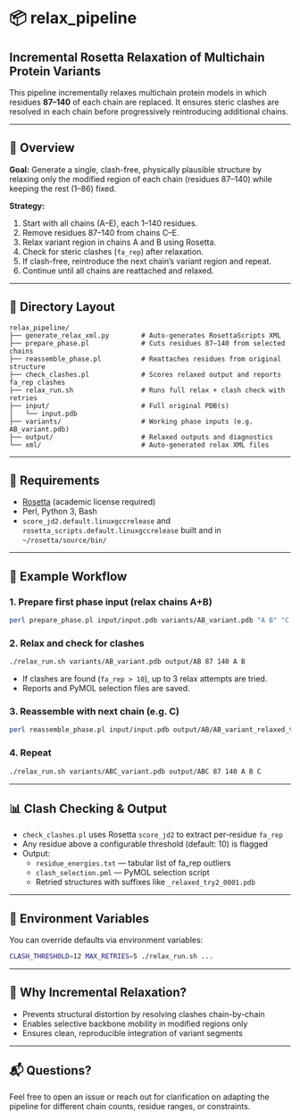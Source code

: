 # 📦 relax_pipeline

## Incremental Rosetta Relaxation of Multichain Protein Variants

This pipeline incrementally relaxes multichain protein models in which residues **87–140** of each chain are replaced. It ensures steric clashes are resolved in each chain before progressively reintroducing additional chains.

---

## 🚀 Overview

**Goal:** Generate a single, clash-free, physically plausible structure by relaxing only the modified region of each chain (residues 87–140) while keeping the rest (1–86) fixed.

**Strategy:**
1. Start with all chains (A–E), each 1–140 residues.
2. Remove residues 87–140 from chains C–E.
3. Relax variant region in chains A and B using Rosetta.
4. Check for steric clashes (`fa_rep`) after relaxation.
5. If clash-free, reintroduce the next chain’s variant region and repeat.
6. Continue until all chains are reattached and relaxed.

---

## 📁 Directory Layout

```
relax_pipeline/
├── generate_relax_xml.py        # Auto-generates RosettaScripts XML
├── prepare_phase.pl             # Cuts residues 87–140 from selected chains
├── reassemble_phase.pl          # Reattaches residues from original structure
├── check_clashes.pl             # Scores relaxed output and reports fa_rep clashes
├── relax_run.sh                 # Runs full relax + clash check with retries
├── input/                       # Full original PDB(s)
│   └── input.pdb
├── variants/                    # Working phase inputs (e.g. AB_variant.pdb)
├── output/                      # Relaxed outputs and diagnostics
└── xml/                         # Auto-generated relax XML files
```

---

## 🔧 Requirements

- [Rosetta](https://www.rosettacommons.org/) (academic license required)
- Perl, Python 3, Bash
- `score_jd2.default.linuxgccrelease` and `rosetta_scripts.default.linuxgccrelease` built and in `~/rosetta/source/bin/`

---

## 🧪 Example Workflow

### 1. Prepare first phase input (relax chains A+B)
```bash
perl prepare_phase.pl input/input.pdb variants/AB_variant.pdb "A B" "C D E" 87 140
```

### 2. Relax and check for clashes
```bash
./relax_run.sh variants/AB_variant.pdb output/AB 87 140 A B
```

- If clashes are found (`fa_rep > 10`), up to 3 relax attempts are tried.
- Reports and PyMOL selection files are saved.

### 3. Reassemble with next chain (e.g. C)
```bash
perl reassemble_phase.pl input/input.pdb output/AB/AB_variant_relaxed_try1_0001.pdb "C" 87 140 variants/ABC_variant.pdb
```

### 4. Repeat
```bash
./relax_run.sh variants/ABC_variant.pdb output/ABC 87 140 A B C
```

---

## 📊 Clash Checking & Output

- `check_clashes.pl` uses Rosetta `score_jd2` to extract per-residue `fa_rep`
- Any residue above a configurable threshold (default: 10) is flagged
- Output:
  - `residue_energies.txt` — tabular list of fa_rep outliers
  - `clash_selection.pml` — PyMOL selection script
  - Retried structures with suffixes like `_relaxed_try2_0001.pdb`

---

## 🔄 Environment Variables

You can override defaults via environment variables:

```bash
CLASH_THRESHOLD=12 MAX_RETRIES=5 ./relax_run.sh ...
```

---

## 🧠 Why Incremental Relaxation?

- Prevents structural distortion by resolving clashes chain-by-chain
- Enables selective backbone mobility in modified regions only
- Ensures clean, reproducible integration of variant segments

---

## 📬 Questions?

Feel free to open an issue or reach out for clarification on adapting the pipeline for different chain counts, residue ranges, or constraints.

